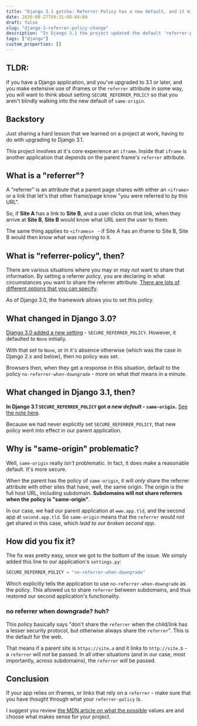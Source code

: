 ```yaml
---
title: "Django 3.1 gotcha: Referrer Policy has a new default, and it might break iframes and links"
date: 2020-08-27T09:31:08-04:00
draft: false
slug: "django-3-referrer-policy-change"
description: "In Django 3.1 the project updated the default 'referrer-policy' to be 'same-origin', which might lead to unexpected results in your project."
tags: ["django"]
custom_properties: []
---
```


## TLDR:

If you have a Django application, and you've upgraded to 3.1 or later, and you make extensive use of iframes or the `referrer` attribute in some way, you will want to think about setting `SECURE_REFERRER_POLICY` so that you aren't blindly walking into the new default of `same-origin`.

## Backstory

Just sharing a hard lesson that we learned on a project at work, having to do with upgrading to Django 3.1.

This project involves at it's core experience an `iframe`. Inside that `iframe` is another application that depends on the parent frame's `referrer` attribute.

## What is a "referrer"?

A "referrer" is an attribute that a parent page shares with either an `<iframe>` or a link that let's that other frame/page know "you were referred to by this URL".

So, if **Site A** has a link to **Site B**, and a user clicks on that link, when they arrive at **Site B**, **Site B** would know what URL sent the user to them.

The same thing applies to `<iframes> ` - if Site A has an iframe to Site B, Site B would then know what was _referring_ to it.

## What is "referrer-policy", then?

There are various situations where you may or may _not_ want to share that information. By setting a referrer *policy*, you are declaring in what circumstances you want to share the referrer attribute. [There are lots of different options that you can specify](https://developer.mozilla.org/en-US/docs/Web/HTTP/Headers/Referrer-Policy).

 As of Django 3.0, the framework allows you to set this policy.

 ## What changed in Django 3.0?

[Django 3.0 added a new setting](https://docs.djangoproject.com/en/3.1/ref/settings/#std:setting-SECURE_REFERRER_POLICY) - `SECURE_REFERRER_POLICY`. However, it defaulted to `None` initially.

With that set to `None`, or in it's absence otherwise (which was the case in Django 2.x and below), then no policy was set.

Browsers then, when they get a response in this situation, default to the policy  `no-referrer-when-downgrade` - more on what _that_ means in a minute.

 ## What changed in Django 3.1, then?

**In Django 3.1  `SECURE_REFERRER_POLICY` got *a new default* - `same-origin`.** [See the note here](https://docs.djangoproject.com/en/3.1/ref/settings/#std:setting-SECURE_REFERRER_POLICY).

Because we had never explicitly set `SECURE_REFERRER_POLICY`, that new policy went into effect in our parent application.

## Why is "same-origin" problematic?

Well, `same-origin` really _isn't_ problematic. In fact, it does make a reasonable default. It's more secure.

When the parent has the policy of `same-origin`, it will _only_ share the referrer attribute with other sites that have, well, the same origin. The origin is the full host URL, including subdomain. **Subdomains will not share referrers when the policy is "same-origin"**.

In our case, we had our parent application at `www.app.tld`, and the second app at `second.app.tld`. So `same-origin` means that the `referrer` would not get shared in this case, which _lead to our broken second app_.

## How did you fix it?

The fix was pretty easy, once we got to the bottom of the issue. We simply added this line to our application's `settings.py`:

```python
SECURE_REFERRER_POLICY = "no-referrer-when-downgrade"
```

Which explicitly tells the application to use `no-referrer-when-downgrade` as the policy. This allowed us to share `referrer` between subdomains, and thus restored our second application's functionality.

### no referrer when downgrade? huh?

This policy basically says "don't share the `referrer` when the child/link has a lesser security protocol, but otherwise always share the `referrer`". This is the default for the web.

That means if a parent site is `https://site.a` and it links to `http://site.b` - a `referrer` will  _not_ be passed. In all other situations (and in our case, most importantly, across subdomains), the `referrer` *will* be passed.

## Conclusion

If your app relies on iframes, or links that rely on a `referrer` - make sure that you have thought through what your `referrer-policy` is.

I suggest you review [the MDN article on what the possible](https://developer.mozilla.org/en-US/docs/Web/HTTP/Headers/Referrer-Policy) values are and choose what makes sense for your project.
